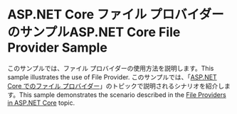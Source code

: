 # <a name="aspnet-core-file-provider-sample"></a><span data-ttu-id="91562-101">ASP.NET Core ファイル プロバイダーのサンプル</span><span class="sxs-lookup"><span data-stu-id="91562-101">ASP.NET Core File Provider Sample</span></span>

<span data-ttu-id="91562-102">このサンプルでは、ファイル プロバイダーの使用方法を説明します。</span><span class="sxs-lookup"><span data-stu-id="91562-102">This sample illustrates the use of File Provider.</span></span> <span data-ttu-id="91562-103">このサンプルでは、「[ASP.NET Core でのファイル プロバイダー](https://docs.microsoft.com/aspnet/core/fundamentals/file-providers)」のトピックで説明されるシナリオを紹介します。</span><span class="sxs-lookup"><span data-stu-id="91562-103">This sample demonstrates the scenario described in the [File Providers in ASP.NET Core](https://docs.microsoft.com/aspnet/core/fundamentals/file-providers) topic.</span></span>

